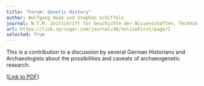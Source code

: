 ```yaml
---
title: "Forum: Genetic History"
author: Wolfgang Haak und Stephan Schiffels
journal: N.T.M. Zeitschrift für Geschichte der Wissenschaften, Technik und Medizin
url: https://link.springer.com/journal/48/onlineFirst/page/1
selected: True
---
```


This is a contribution to a discussion by several German Historians and Archaeologists about the possibilities and caveats of archaeogenetic research.

\[[Link to PDF](https://link.springer.com/content/pdf/10.1007%2Fs00048-018-0196-9.pdf)\]
